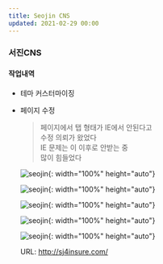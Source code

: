 ```yaml
---
title: Seojin CNS
updated: 2021-02-29 00:00
---
```


### 서진CNS
    
#### 작업내역
- 테마 커스터마이징
- 페이지 수정
  
	>페이지에서 탭 형태가 IE에서 안된다고  
	>수정 의뢰가 왔었다  
	>IE 문제는 이 이후로 안받는 중  
	>많이 힘들었다  
  
	![seojin](https://github.com/project0210/project0210.github.io/blob/master/_posts/images/seojin/001.png?raw=true){: width="100%" height="auto"}
  
	![seojin](https://github.com/project0210/project0210.github.io/blob/master/_posts/images/seojin/001-1.png?raw=true){: width="100%" height="auto"}
  
	![seojin](https://github.com/project0210/project0210.github.io/blob/master/_posts/images/seojin/002.png?raw=true){: width="100%" height="auto"}
  
	![seojin](https://github.com/project0210/project0210.github.io/blob/master/_posts/images/seojin/003.png?raw=true){: width="100%" height="auto"}
  
	![seojin](https://github.com/project0210/project0210.github.io/blob/master/_posts/images/seojin/004.png?raw=true){: width="100%" height="auto"}
  
	URL: http://sj4insure.com/